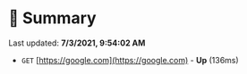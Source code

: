 # 📖 Summary
Last updated: **7/3/2021, 9:54:02 AM**

- `GET` [https://google.com](https://google.com) - **Up** (136ms)
